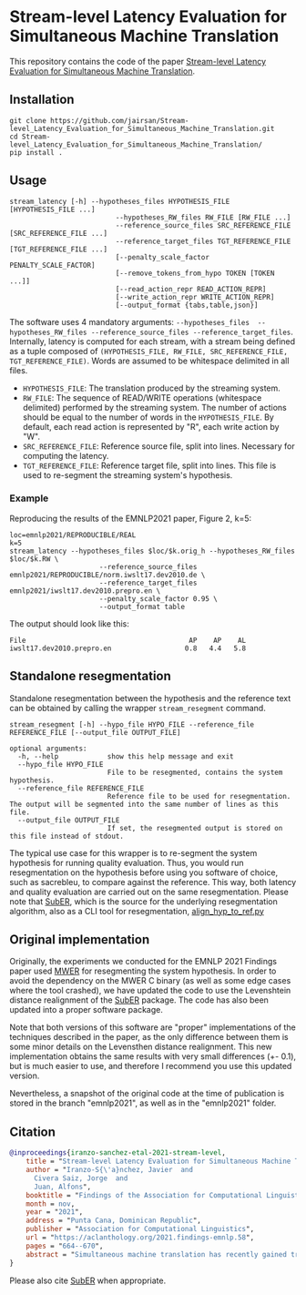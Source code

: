 # Stream-level Latency Evaluation for Simultaneous Machine Translation
This repository contains the code of the paper [Stream-level Latency Evaluation for Simultaneous Machine Translation](https://aclanthology.org/2021.findings-emnlp.58/). 

## Installation
```shell
git clone https://github.com/jairsan/Stream-level_Latency_Evaluation_for_Simultaneous_Machine_Translation.git
cd Stream-level_Latency_Evaluation_for_Simultaneous_Machine_Translation/
pip install .
```

## Usage 
```
stream_latency [-h] --hypotheses_files HYPOTHESIS_FILE [HYPOTHESIS_FILE ...] 
                          --hypotheses_RW_files RW_FILE [RW_FILE ...] 
                          --reference_source_files SRC_REFERENCE_FILE [SRC_REFERENCE_FILE ...]
                          --reference_target_files TGT_REFERENCE_FILE [TGT_REFERENCE_FILE ...]
                          [--penalty_scale_factor PENALTY_SCALE_FACTOR]
                          [--remove_tokens_from_hypo TOKEN [TOKEN ...]] 
                          [--read_action_repr READ_ACTION_REPR] 
                          [--write_action_repr WRITE_ACTION_REPR]
                          [--output_format {tabs,table,json}]
```
The software uses 4 mandatory arguments: ```--hypotheses_files  --hypotheses_RW_files --reference_source_files --reference_target_files```.
Internally, latency is computed for each stream, with a stream being defined as a tuple composed of ```(HYPOTHESIS_FILE, RW_FILE, SRC_REFERENCE_FILE, TGT_REFERENCE_FILE)```. Words are assumed to be
whitespace delimited in all files. 

* ```HYPOTHESIS_FILE```: The translation produced by the streaming system. 
* ```RW_FILE```: The sequence of READ/WRITE operations (whitespace delimited) performed by the streaming system. The number of actions should be equal to the number of words in the ``HYPOTHESIS_FILE``. By default, each read action is represented by "R", each write action by "W".
* ```SRC_REFERENCE_FILE```: Reference source file, split into lines. Necessary for computing the latency.
* ```TGT_REFERENCE_FILE```: Reference target file, split into lines. This file is used to re-segment the streaming system's hypothesis.

### Example
Reproducing the results of the EMNLP2021 paper, Figure 2, k=5:
```
loc=emnlp2021/REPRODUCIBLE/REAL
k=5
stream_latency --hypotheses_files $loc/$k.orig_h --hypotheses_RW_files $loc/$k.RW \
                      --reference_source_files emnlp2021/REPRODUCIBLE/norm.iwslt17.dev2010.de \
                      --reference_target_files emnlp2021/iwslt17.dev2010.prepro.en \
                      --penalty_scale_factor 0.95 \
                      --output_format table
```

The output should look like this:
```
File                                        AP    AP    AL
iwslt17.dev2010.prepro.en                  0.8   4.4   5.8
```

## Standalone resegmentation
Standalone resegmentation between the hypothesis and the reference text
can be obtained by calling the wrapper ```stream_resegment``` command.

```
stream_resegment [-h] --hypo_file HYPO_FILE --reference_file REFERENCE_FILE [--output_file OUTPUT_FILE]

optional arguments:
  -h, --help            show this help message and exit
  --hypo_file HYPO_FILE
                        File to be resegmented, contains the system hypothesis.
  --reference_file REFERENCE_FILE
                        Reference file to be used for resegmentation. The output will be segmented into the same number of lines as this file.
  --output_file OUTPUT_FILE
                        If set, the resegmented output is stored on this file instead of stdout.
```

The typical use case for this wrapper is to re-segment the system hypothesis for running quality evaluation. Thus, you would
run resegmentation on the hypothesis before using you software of choice, such as sacrebleu, to compare against the reference. This way,
both latency and quality evaluation are carried out on the same resegmentation. Please note that [SubER](https://github.com/apptek/SubER.git), which is the source
for the underlying resegmentation algorithm, also as a CLI tool for resegmentation, [align_hyp_to_ref.py](https://github.com/apptek/SubER/blob/main/suber/tools/align_hyp_to_ref.py) 

## Original implementation
Originally, the experiments we conducted
for the EMNLP 2021 Findings paper used [MWER](https://aclanthology.org/2005.iwslt-1.19/) for resegmenting the system hypothesis.
In order to avoid the dependency on the MWER C binary (as well as some edge cases where the tool crashed), we
have updated the code to use the Levenshtein distance realignment of the [SubER](https://github.com/apptek/SubER.git)
package. The code has also been updated into a proper software package.

Note that both versions of this software are "proper" implementations of the techniques described in the paper,
as the only difference between them is some minor details on the Levensthen distance realignment. 
This new implementation obtains the same results with very small differences (+- 0.1), but is much easier to use, and
therefore I recommend you use this updated version.

Nevertheless, a snapshot of the original code at the time of publication is stored in the branch "emnlp2021", as well
as in the "emnlp2021" folder.


## Citation
```bibtex
@inproceedings{iranzo-sanchez-etal-2021-stream-level,
    title = "Stream-level Latency Evaluation for Simultaneous Machine Translation",
    author = "Iranzo-S{\'a}nchez, Javier  and
      Civera Saiz, Jorge  and
      Juan, Alfons",
    booktitle = "Findings of the Association for Computational Linguistics: EMNLP 2021",
    month = nov,
    year = "2021",
    address = "Punta Cana, Dominican Republic",
    publisher = "Association for Computational Linguistics",
    url = "https://aclanthology.org/2021.findings-emnlp.58",
    pages = "664--670",
    abstract = "Simultaneous machine translation has recently gained traction thanks to significant quality improvements and the advent of streaming applications. Simultaneous translation systems need to find a trade-off between translation quality and response time, and with this purpose multiple latency measures have been proposed. However, latency evaluations for simultaneous translation are estimated at the sentence level, not taking into account the sequential nature of a streaming scenario. Indeed, these sentence-level latency measures are not well suited for continuous stream translation, resulting in figures that are not coherent with the simultaneous translation policy of the system being assessed. This work proposes a stream level adaptation of the current latency measures based on a re-segmentation approach applied to the output translation, that is successfully evaluated on streaming conditions for a reference IWSLT task.",
}
```

Please also cite [SubER](https://github.com/apptek/SubER.git) when appropriate.